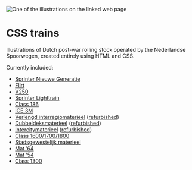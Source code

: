 ![One of the illustrations on the linked web page](https://repository-images.githubusercontent.com/258851186/5c614058-6cd2-416e-ba16-3e1d2459c3a3)

# CSS trains
Illustrations of Dutch post-war rolling stock operated by the Nederlandse
Spoorwegen, created entirely using HTML and CSS.

Currently included:
* [Sprinter Nieuwe Generatie](https://trains.chuniversiteit.nl/#sng)
* [Flirt](https://trains.chuniversiteit.nl/#flirt)
* [V250](https://trains.chuniversiteit.nl/#v250)
* [Sprinter Lighttrain](https://trains.chuniversiteit.nl/#slt)
* [Class 186](https://trains.chuniversiteit.nl/#ns185)
* [ICE 3M](https://trains.chuniversiteit.nl/#ice3m)
* [Verlengd interregiomaterieel](https://trains.chuniversiteit.nl/#virm) ([refurbished](https://trains.chuniversiteit.nl/#virmm))
* [Dubbeldeksmaterieel](https://trains.chuniversiteit.nl/#ddm) ([refurbished](https://trains.chuniversiteit.nl/#ddz))
* [Intercitymaterieel](https://trains.chuniversiteit.nl/#icm) ([refurbished](https://trains.chuniversiteit.nl/#icmm))
* [Class 1600/1700/1800](https://trains.chuniversiteit.nl/#ns1700)
* [Stadsgewestelijk materieel](https://trains.chuniversiteit.nl/#sgm)
* [Mat ’64](https://trains.chuniversiteit.nl/#mat64)
* [Mat ’54](https://trains.chuniversiteit.nl/#mat54)
* [Class 1300](https://trains.chuniversiteit.nl/#ns1300)

